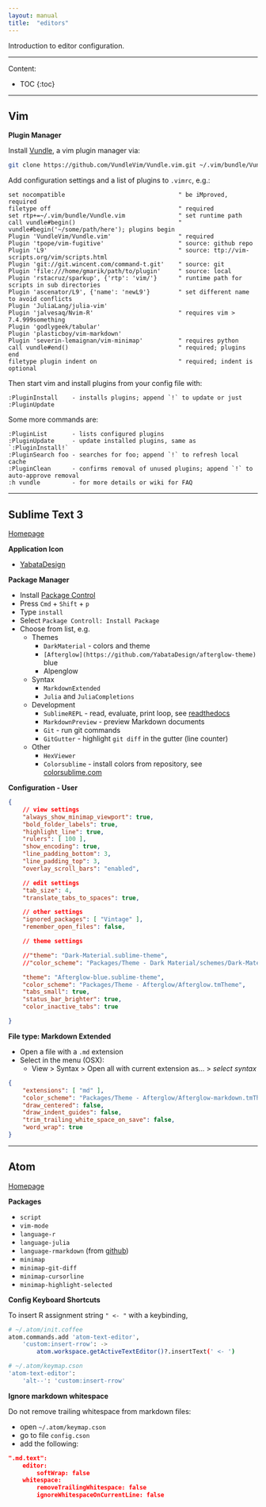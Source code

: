 ```yaml
---
layout: manual
title:  "editors"
---
```


Introduction to editor configuration.

---

Content:

* TOC
{:toc}

---

## Vim

**Plugin Manager**

Install [Vundle](https://github.com/VundleVim/Vundle.vim), a vim plugin manager via:

```bash
git clone https://github.com/VundleVim/Vundle.vim.git ~/.vim/bundle/Vundle.vim
```

Add configuration settings and a list of plugins to `.vimrc`, e.g.:

```
set nocompatible                                " be iMproved, required
filetype off                                    " required
set rtp+=~/.vim/bundle/Vundle.vim               " set runtime path
call vundle#begin()                             " vundle#begin('~/some/path/here'); plugins begin 
Plugin 'VundleVim/Vundle.vim'                   " required
Plugin 'tpope/vim-fugitive'                     " source: github repo
Plugin 'L9'                                     " source: ttp://vim-scripts.org/vim/scripts.html
Plugin 'git://git.wincent.com/command-t.git'    " source: git
Plugin 'file:///home/gmarik/path/to/plugin'     " source: local
Plugin 'rstacruz/sparkup', {'rtp': 'vim/'}      " runtime path for scripts in sub directories
Plugin 'ascenator/L9', {'name': 'newL9'}        " set different name to avoid conflicts
Plugin 'JuliaLang/julia-vim'
Plugin 'jalvesaq/Nvim-R'                        " requires vim > 7.4.999something
Plugin 'godlygeek/tabular'
Plugin 'plasticboy/vim-markdown'
Plugin 'severin-lemaignan/vim-minimap'          " requires python
call vundle#end()                               " required; plugins end
filetype plugin indent on                       " required; indent is optional
```

Then start vim and install plugins from your config file with:

```
:PluginInstall    - installs plugins; append `!` to update or just :PluginUpdate
```

Some more commands are:

```
:PluginList       - lists configured plugins
:PluginUpdate     - update installed plugins, same as `:PluginInstall!`
:PluginSearch foo - searches for foo; append `!` to refresh local cache
:PluginClean      - confirms removal of unused plugins; append `!` to auto-approve removal
:h vundle         - for more details or wiki for FAQ
```

---

## Sublime Text 3

[Homepage](http://www.sublimetext.com)

**Application Icon**

* [YabataDesign](https://github.com/YabataDesign/sublime-text-icon)

**Package Manager**

* Install [Package Control](https://packagecontrol.io/installation)
* Press `Cmd` + `Shift` + `p`
* Type `install`
* Select `Package Controll: Install Package`
* Choose from list, e.g.
    * Themes
        * `DarkMaterial` - colors and theme
        * `[Afterglow](https://github.com/YabataDesign/afterglow-theme)` blue
        * Alpenglow
    * Syntax
        * `MarkdownExtended`
        * `Julia` and `JuliaCompletions`
    * Development
        * `SublimeREPL` - read, evaluate, print loop, see [readthedocs](https://sublimerepl.readthedocs.org/en/latest/#structure-of-sublimerepl)
        * `MarkdownPreview` - preview Markdown documents
        * `Git` - run git commands
        * `GitGutter` - highlight `git diff` in the gutter (line counter)
    * Other
        * `HexViewer`
        * `Colorsublime` - install colors from repository, see [colorsublime.com](http://colorsublime.com)

**Configuration - User**

```json
{
    // view settings
    "always_show_minimap_viewport": true,
    "bold_folder_labels": true,
    "highlight_line": true,
    "rulers": [ 100 ],
    "show_encoding": true,
    "line_padding_bottom": 3,
    "line_padding_top": 3,
    "overlay_scroll_bars": "enabled",

    // edit settings
    "tab_size": 4,
    "translate_tabs_to_spaces": true,

    // other settings
    "ignored_packages": [ "Vintage" ],
    "remember_open_files": false,

    // theme settings

    //"theme": "Dark-Material.sublime-theme",
    //"color_scheme": "Packages/Theme - Dark Material/schemes/Dark-Material.tmTheme",

    "theme": "Afterglow-blue.sublime-theme",
    "color_scheme": "Packages/Theme - Afterglow/Afterglow.tmTheme",
    "tabs_small": true,
    "status_bar_brighter": true,
    "color_inactive_tabs": true

}
```

**File type: Markdown Extended**

* Open a file with a `.md` extension
* Select in the menu (OSX):
    * View > Syntax > Open all with current extension as... > *select syntax*

```json
{
    "extensions": [ "md" ],
    "color_scheme": "Packages/Theme - Afterglow/Afterglow-markdown.tmTheme",
    "draw_centered": false,
    "draw_indent_guides": false,
    "trim_trailing_white_space_on_save": false,
    "word_wrap": true
}
```

---

## Atom

[Homepage](https://atom.io)

**Packages**

* `script`
* `vim-mode`
* `language-r`
* `language-julia`
* `language-rmarkdown` (from [github](https://github.com/juba/language-rmarkdown))
* `minimap`
* `minimap-git-diff`
* `minimap-cursorline`
* `minimap-highlight-selected`

**Config Keyboard Shortcuts**

To insert R assignment string `" <- "` with a keybinding,

```bash
# ~/.atom/init.coffee
atom.commands.add 'atom-text-editor',
    'custom:insert-rrow': ->
        atom.workspace.getActiveTextEditor()?.insertText(' <- ')
```

```bash
# ~/.atom/keymap.cson
'atom-text-editor':
    'alt--': 'custom:insert-rrow'
```

**Ignore markdown whitespace**

Do not remove trailing whitespace from markdown files:

* open `~/.atom/keymap.cson`
* go to file `config.cson`
* add the following:

```json
".md.text":
    editor:
        softWrap: false
    whitespace: 
        removeTrailingWhitespace: false
        ignoreWhitespaceOnCurrentLine: false
```
